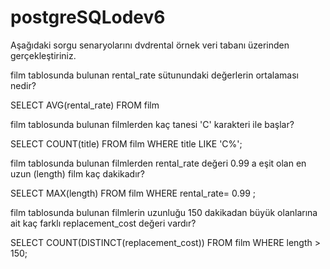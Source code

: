 # postgreSQLodev6

Aşağıdaki sorgu senaryolarını dvdrental örnek veri tabanı üzerinden gerçekleştiriniz.

film tablosunda bulunan rental_rate sütunundaki değerlerin ortalaması nedir?

SELECT AVG(rental_rate) FROM film

film tablosunda bulunan filmlerden kaç tanesi 'C' karakteri ile başlar?

SELECT COUNT(title) FROM film
WHERE title LIKE 'C%';

film tablosunda bulunan filmlerden rental_rate değeri 0.99 a eşit olan en uzun (length) film kaç dakikadır?

SELECT MAX(length) FROM film
WHERE rental_rate= 0.99 ;

film tablosunda bulunan filmlerin uzunluğu 150 dakikadan büyük olanlarına ait kaç farklı replacement_cost değeri vardır?

SELECT COUNT(DISTINCT(replacement_cost)) FROM film
WHERE length > 150;
